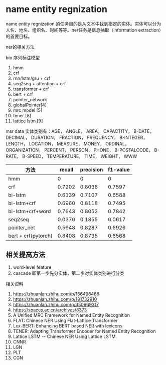 # name entity regnization 


name entity regnization 的任务目的是从文本中找到指定的实体。实体可以分为人名、地名、组织名、时间等等。ner任务是信息抽取（information extraction）的首要目标。

ner的相关方法

bio 序列标注模型  
1) hmm   
2) crf   
3) rnn/lstm/gru + crf   
4) seq2seq + attention + crf  
5) transformer + crf  
6) bert + crf  
7) pointer_network  
8) globalPointer[4]
9) mrc model [5]
10) tener [8]
11) lattice lstm [9]

msr data
实体类别有：AGE， ANGLE， AREA， CAPACTITY， B-DATE， DECIMAL， DURATION， FRACTION， FREQUENCY， B-INTEGER， 
          LENGTH， LOCATION， MEASURE， MONEY， ORDINAL， ORGANIZATION， PERCENT， PERSON， PHONE， 
           B-POSTALCODE， B-RATE， B-SPEED， TEMPERATURE， TIME， WEIGHT， WWW

| 方法 | recall | precision | f1-value |
| ---- | -------| ---------| -------- |
| hmm | 0       |  0       |     0    |
| crf  | 0.7202 |  0.8038  |      0.7597   |
| bi-lstm | 0.6139 | 0.7107 |    0.6588    |
| bi-lstm+crf | 0.6960 | 0.8118 |  0.7495 |
| bi-lstm+crf+word | 0.7643 | 0.8052 |  0.7842 |
| seq2seq | 0.0370 | 0.1855 | 0.0617 |
| pointer_net | 0.5948 | 0.8287 |  0.6926 | 
| bert + crf(pytorch) | 0.8408 | 0.8735 | 0.8568 |

## 相关提高方法
1) word-level feature
2) cascade 即第一步先分实体，第二步对实体类别进行分类

相关资料
1) https://zhuanlan.zhihu.com/p/166496466   
2) https://zhuanlan.zhihu.com/p/181732910
3) https://zhuanlan.zhihu.com/p/350669317
4) https://spaces.ac.cn/archives/8373
5) A Unified MRC Framework for Named Entity Recognition
6) FLAT: Chinese NER Using Flat-Lattice Transformer
7) Lex-BERT: Enhancing BERT based NER with lexicons
8) TENER: Adapting Transformer Encoder for Named Entity Recognition
9) Lattice LSTM -- Chinese NER Using Lattice LSTM.
10) CNNR
11) LGN
12) PLT
13) CGN 

